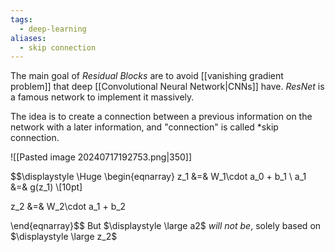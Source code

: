```yaml
---
tags:
  - deep-learning
aliases:
  - skip connection
---
```

The main goal of *Residual Blocks* are to avoid [[vanishing gradient problem]] that deep [[Convolutional Neural Network|CNNs]] have. *ResNet* is a famous network to implement it massively.

The idea is to create a connection between a previous information on the network with a later information, and "connection" is called *skip connection.

![[Pasted image 20240717192753.png|350]]

$$\displaystyle \Huge \begin{eqnarray} 
z_1 &=& W_1\cdot a_0 + b_1
\\
a_1 &=& g(z_1)
\\[10pt]

z_2 &=& W_2\cdot a_1 + b_2

\end{eqnarray}$$
But $\displaystyle \large a2$ *will not be*, solely based on $\displaystyle \large z_2$
